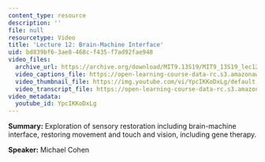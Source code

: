 ```yaml
---
content_type: resource
description: ''
file: null
resourcetype: Video
title: 'Lecture 12: Brain-Machine Interface'
uid: bd839bf6-3ae8-468c-f435-f7ad92fae948
video_files:
  archive_url: https://archive.org/download/MIT9.13S19/MIT9_13S19_lec12_300k.mp4
  video_captions_file: https://open-learning-course-data-rc.s3.amazonaws.com/9-13-the-human-brain-spring-2019/a700db0b329d52d69c43dd2436b638b3_YpcIKKoDxLg.vtt
  video_thumbnail_file: https://img.youtube.com/vi/YpcIKKoDxLg/default.jpg
  video_transcript_file: https://open-learning-course-data-rc.s3.amazonaws.com/9-13-the-human-brain-spring-2019/600a5494aeddf77e8b12b9bc749362ab_YpcIKKoDxLg.pdf
video_metadata:
  youtube_id: YpcIKKoDxLg
---
```


**Summary:** Exploration of sensory restoration including brain-machine interface, restoring movement and touch and vision, including gene therapy.

**Speaker:** Michael Cohen